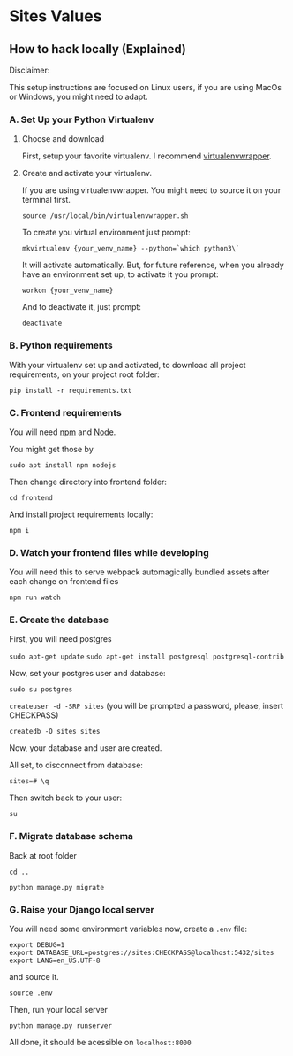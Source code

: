 # Sites Values

## How to hack locally (Explained)

Disclaimer:

This setup instructions are focused on Linux users, if you are using MacOs or Windows, you might need to adapt.

### A. Set Up your Python Virtualenv

1. Choose and download

    First, setup your favorite virtualenv. I recommend [virtualenvwrapper](https://virtualenvwrapper.readthedocs.io/en/latest/).

2. Create and activate your virtualenv.

    If you are using virtualenvwrapper. You might need to source it on your terminal first.

    `source /usr/local/bin/virtualenvwrapper.sh`

    To create you virtual environment just prompt:

    ``mkvirtualenv {your_venv_name} --python=`which python3\` ``

    It will activate automatically. But, for future reference, when you already have an environment set up, to activate it you prompt:

    `workon {your_venv_name}`

    And to deactivate it, just prompt:

    `deactivate`

### B. Python requirements

With your virtualenv set up and activated, to download all project requirements, on your project root folder:

`pip install -r requirements.txt`

### C. Frontend requirements

You will need [npm](https://www.npmjs.com/) and [Node](https://nodejs.org).

You might get those by

`sudo apt install npm nodejs`

Then change directory into frontend folder:

`cd frontend`

And install project requirements locally:

`npm i`

### D. Watch your frontend files while developing

You will need this to serve webpack automagically bundled assets after each change on frontend files

`npm run watch`

### E. Create the database

First, you will need postgres

`sudo apt-get update`
`sudo apt-get install postgresql postgresql-contrib`

Now, set your postgres user and database:

`sudo su postgres`

`createuser -d -SRP sites` (you will be prompted a password, please, insert CHECKPASS)

`createdb -O sites sites`

Now, your database and user are created.

All set, to disconnect from database:

`sites=# \q`

Then switch back to your user:

`su`

### F. Migrate database schema

Back at root folder

`cd ..`

`python manage.py migrate`


### G. Raise your Django local server

You will need some environment variables now, create a `.env` file:

```
export DEBUG=1
export DATABASE_URL=postgres://sites:CHECKPASS@localhost:5432/sites
export LANG=en_US.UTF-8
```

and source it.

`source .env`

Then, run your local server

`python manage.py runserver`

All done, it should be acessible on `localhost:8000`
